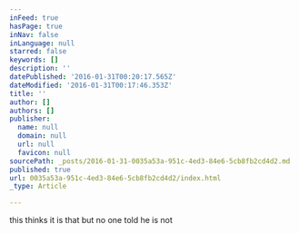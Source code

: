 ```yaml
---
inFeed: true
hasPage: true
inNav: false
inLanguage: null
starred: false
keywords: []
description: ''
datePublished: '2016-01-31T00:20:17.565Z'
dateModified: '2016-01-31T00:17:46.353Z'
title: ''
author: []
authors: []
publisher:
  name: null
  domain: null
  url: null
  favicon: null
sourcePath: _posts/2016-01-31-0035a53a-951c-4ed3-84e6-5cb8fb2cd4d2.md
published: true
url: 0035a53a-951c-4ed3-84e6-5cb8fb2cd4d2/index.html
_type: Article

---
```

this thinks it is that but no one told he is not